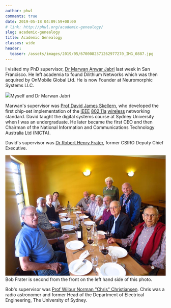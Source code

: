```yaml
---
author: phwl
comments: true
date: 2019-05-18 04:09:59+00:00
# link: http://phwl.org/academic-genealogy/
slug: academic-genealogy
title: Academic Genealogy
classes: wide
header:
  teaser: /assets/images/2019/05/6700082371262977270_IMG_0887.jpg
---
```





I visited my PhD supervisor, [Dr Marwan Anwar Jabri](http://marwanjabri.com) last week in San Francisco. He left academia to found Dilithium Networks which was then acquired by OnMobile Global Ltd. He is now Founder at Neuromorphic Systems LLC.

![](/assets/images/2019/05/6700082371262977270_IMG_0887.jpg)Myself and Dr Marwan Jabri



<!-- more -->





Marwan's supervisor was [Prof David James Skellern](https://en.wikipedia.org/wiki/David_James_Skellern), who developed the first chip-set implementation of the [IEEE](https://en.wikipedia.org/wiki/IEEE) [802.11a](https://en.wikipedia.org/wiki/802.11a) [wireless](https://en.wikipedia.org/wiki/Wireless) networking standard. David taught the digital systems course at Sydney University when I was an undergraduate. He later became the first CEO and then Chairman of the National Information and Communications Technology Australia Ltd (NICTA).







David's supervisor was [Dr Robert Henry Frater](https://csiropedia.csiro.au/frater-robert-henry/), former CSIRO Deputy Chief Executive.





![](/assets/images/2019/05/IMG_3505.jpg)Bob Frater is second from the front on the left hand side of this photo.





Bob's supervisor was [Prof Wilbur Norman "Chris"  Christiansen](https://en.wikipedia.org/wiki/Wilbur_Norman_Christiansen). Chris was a radio astronomer and former Head of the Department of Electrical Engineering, The University of Sydney.



